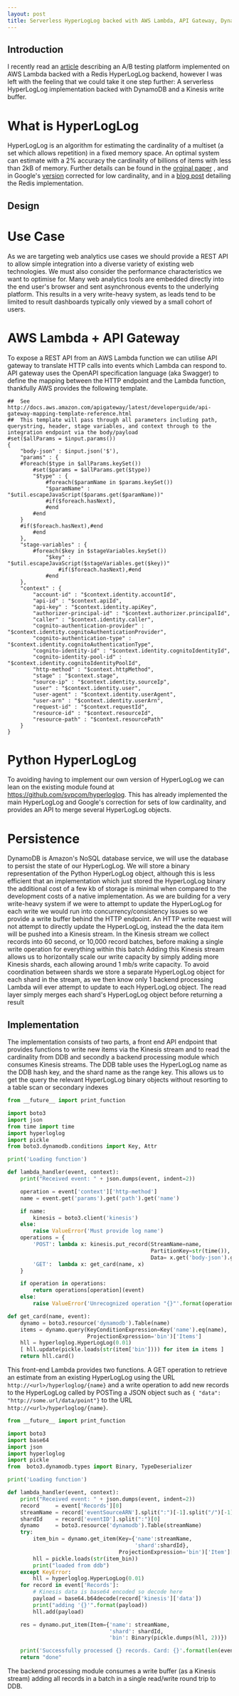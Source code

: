 ```yaml
---
layout: post
title: Serverless HyperLogLog backed with AWS Lambda, API Gateway, DynamoDB and Kinesis
---
```


## Introduction
I recently read an [article](http://blog.gingerlime.com/2016/a-scaleable-ab-testing-backend-in-100-lines-of-code-and-for-free/)
describing an A/B testing platform implemented on AWS
Lambda backed with a Redis HyperLogLog backend, however I was left with the
feeling that we could take it one step further:  A serverless HyperLogLog
implementation backed with DynamoDB and a Kinesis write buffer.

# What is HyperLogLog
HyperLogLog is an algorithm for estimating the cardinality of a multiset (a set
which allows repetition) in a fixed memory space. An optimal system can
estimate with a 2% accuracy the cardinality of billions of items with less than
2kB of memory. Further details can be found in the [orginal paper](http://algo.inria.fr/flajolet/Publications/FlFuGaMe07.pdf)
, and in Google's [version](http://research.google.com/pubs/pub40671.html)
corrected for low cardinality, and in a [blog post](http://antirez.com/news/75) detailing the Redis implementation.

## Design

# Use Case
As we are targeting web analytics use cases we should provide a REST API to
allow simple integration into a diverse variety of existing web technologies.
We must also consider the performance characteristics we want to optimise for.
Many web analytics tools are embedded directly into the end user's browser and
sent asynchronous events to the underlying platform. This results in a very
write-heavy system, as leads tend to be limited to result dashboards typically
only viewed by a small cohort of users.

# AWS Lambda + API Gateway
To expose a REST API from an AWS Lambda function we can utilise API gateway to
translate HTTP calls into events which Lambda can respond to. API gateway uses
the OpenAPI specification language (aka Swagger) to define the mapping between
the HTTP endpoint and the Lambda function, thankfully AWS provides the following
template.

```
##  See http://docs.aws.amazon.com/apigateway/latest/developerguide/api-gateway-mapping-template-reference.html
##  This template will pass through all parameters including path, querystring, header, stage variables, and context through to the integration endpoint via the body/payload
#set($allParams = $input.params())
{
    "body-json" : $input.json('$'),
    "params" : {
    #foreach($type in $allParams.keySet())
        #set($params = $allParams.get($type))
        "$type" : {
            #foreach($paramName in $params.keySet())
            "$paramName" : "$util.escapeJavaScript($params.get($paramName))"
            #if($foreach.hasNext),
            #end
        #end
    }
    #if($foreach.hasNext),#end
        #end
    },
    "stage-variables" : {
        #foreach($key in $stageVariables.keySet())
            "$key" : "$util.escapeJavaScript($stageVariables.get($key))"
                #if($foreach.hasNext),#end
            #end
    },
    "context" : {
        "account-id" : "$context.identity.accountId",
        "api-id" : "$context.apiId",
        "api-key" : "$context.identity.apiKey",
        "authorizer-principal-id" : "$context.authorizer.principalId",
        "caller" : "$context.identity.caller",
        "cognito-authentication-provider" : "$context.identity.cognitoAuthenticationProvider",
        "cognito-authentication-type" : "$context.identity.cognitoAuthenticationType",
        "cognito-identity-id" : "$context.identity.cognitoIdentityId",
        "cognito-identity-pool-id" : "$context.identity.cognitoIdentityPoolId",
        "http-method" : "$context.httpMethod",
        "stage" : "$context.stage",
        "source-ip" : "$context.identity.sourceIp",
        "user" : "$context.identity.user",
        "user-agent" : "$context.identity.userAgent",
        "user-arn" : "$context.identity.userArn",
        "request-id" : "$context.requestId",
        "resource-id" : "$context.resourceId",
        "resource-path" : "$context.resourcePath"
    }
}
```

# Python HyperLogLog
To avoiding having to implement our own version of HyperLogLog we can lean on
the existing module found at https://github.com/svpcom/hyperloglog. This has
already implemented the main HyperLogLog and Google's correction for sets of low
cardinality, and provides an API to merge several HyperLogLog objects.

# Persistence
DynamoDB is Amazon's NoSQL database service, we will use the database to persist
the state of our HyperLogLog. We will store a binary representation of the Python
HyperLogLog object, although this is less efficient that an implementation which
just stored the HyperLogLog binary the additional cost of a few kb of storage is
minimal when compared to the development costs of a native implementation.
As we are building for a very write-heavy system if we were to attempt to update
the HyperLogLog for each write we would run into concurrency/consistency issues
so we provide a write buffer behind the HTTP endpoint.
An HTTP write request will not attempt to directly update the HyperLogLog,
instead the the data item will be pushed into a Kinesis stream. In the Kinesis
stream we collect records into 60 second, or 10,000 record batches, before making
a single write operation for everything within this batch
Adding this Kinesis stream allows us to horizontally scale our write capacity
by simply adding more Kinesis shards, each allowing around 1 mb/s write capacity.
To avoid coordination between shards we store a separate HyperLogLog object for
each shard in the stream, as we then know only 1 backend processing Lambda will
ever attempt to update to each HyperLogLog object. The read layer simply merges
each shard's HyperLogLog object before returning a result

## Implementation
The implementation consists of two parts, a front end API endpoint that provides
functions to write new items via the Kinesis stream and to read the cardinality
from DDB and secondly a backend processing module which consumes Kinesis streams.
The DDB table uses the HyperLogLog name as the DDB hash key, and the shard name as
the range key. This allows us to get the query the relevant HyperLogLog binary
objects without resorting to a table scan or secondary indexes

```python
from __future__ import print_function

import boto3
import json
from time import time
import hyperloglog
import pickle
from boto3.dynamodb.conditions import Key, Attr

print('Loading function')

def lambda_handler(event, context):
    print("Received event: " + json.dumps(event, indent=2))

    operation = event['context']['http-method']
    name = event.get('params').get('path').get('name')

    if name:
        kinesis = boto3.client('kinesis')
    else:
        raise ValueError('Must provide log name')
    operations = {
        'POST': lambda x: kinesis.put_record(StreamName=name,
                                             PartitionKey=str(time()),
                                             Data= x.get('body-json').get('data')),
        'GET':  lambda x: get_card(name, x)
    }

    if operation in operations:
        return operations[operation](event)
    else:
        raise ValueError('Unrecognized operation "{}"'.format(operation))

def get_card(name, event):
    dynamo = boto3.resource('dynamodb').Table(name)
    items = dynamo.query(KeyConditionExpression=Key('name').eq(name),
                         ProjectionExpression='bin')['Items']
    hll = hyperloglog.HyperLogLog(0.01)
    [ hll.update(pickle.loads(str(item['bin']))) for item in items ]
    return hll.card()
```

This front-end Lambda provides two functions. A GET operation to retrieve an
estimate from an existing HyperLogLog using the URL `http://<url>/hyperloglog/{name}`
and a write operation to add new records to the HyperLogLog called by POSTing a
JSON object such as `{ "data": "http://some.url/data/point"}` to the URL
`http://<url>/hyperloglog/{name}`.

```python
from __future__ import print_function

import boto3
import base64
import json
import hyperloglog
import pickle
from  boto3.dynamodb.types import Binary, TypeDeserializer

print('Loading function')

def lambda_handler(event, context):
    print("Received event: " + json.dumps(event, indent=2))
    record     = event['Records'][0]
    streamName = record['eventSourceARN'].split(":")[-1].split("/")[-1]
    shardId    = record['eventID'].split(":")[0]
    dynamo     = boto3.resource('dynamodb').Table(streamName)
    try:
        item_bin = dynamo.get_item(Key={'name':streamName,
                                        'shard':shardId},
                                   ProjectionExpression='bin')['Item']['bin']
        hll = pickle.loads(str(item_bin))
        print("loaded from ddb")
    except KeyError:
        hll = hyperloglog.HyperLogLog(0.01)
    for record in event['Records']:
        # Kinesis data is base64 encoded so decode here
        payload = base64.b64decode(record['kinesis']['data'])
        print("adding '{}'".format(payload))
        hll.add(payload)

    res = dynamo.put_item(Item={'name': streamName,
                                'shard': shardId,
                                'bin': Binary(pickle.dumps(hll, 2))})

    print('Successfully processed {} records. Card: {}'.format(len(event['Records']), hll.card()))
    return "done"
```

The backend processing module consumes a write buffer (as a Kinesis stream)
adding all records in a batch in a single read/write round trip to DDB.
